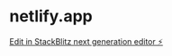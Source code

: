 # netlify.app

[Edit in StackBlitz next generation editor ⚡️](https://stackblitz.com/~/github.com/Ishwarya127/netlify.app)